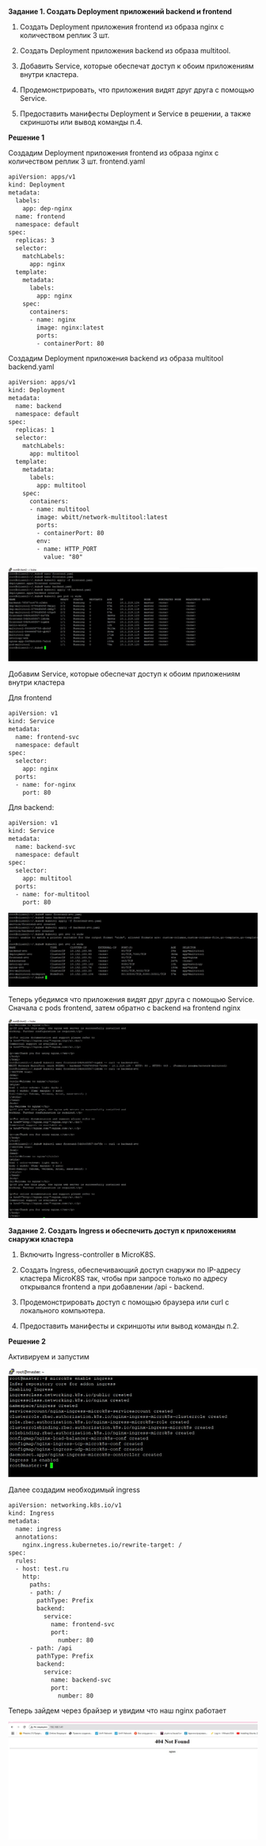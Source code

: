 **Задание 1. Создать Deployment приложений backend и frontend**

1. Создать Deployment приложения frontend из образа nginx с количеством реплик 3 шт.

2. Создать Deployment приложения backend из образа multitool.

3. Добавить Service, которые обеспечат доступ к обоим приложениям внутри кластера.

4. Продемонстрировать, что приложения видят друг друга с помощью Service.

5. Предоставить манифесты Deployment и Service в решении, а также скриншоты или вывод команды п.4.


**Решение 1**


Создадим Deployment приложения frontend из образа nginx с количеством реплик 3 шт. frontend.yaml

```
apiVersion: apps/v1
kind: Deployment
metadata:
  labels:
    app: dep-nginx
  name: frontend
  namespace: default
spec:
  replicas: 3
  selector:
    matchLabels:
      app: nginx
  template:
    metadata:
      labels:
        app: nginx
    spec:
      containers:
      - name: nginx
        image: nginx:latest
        ports:
        - containerPort: 80
```

Создадим Deployment приложения backend из образа multitool backend.yaml

```
apiVersion: apps/v1
kind: Deployment
metadata:
  name: backend
  namespace: default
spec:
  replicas: 1
  selector:
    matchLabels:
      app: multitool
  template:
    metadata:
      labels:
        app: multitool
    spec:
      containers:
      - name: multitool
        image: wbitt/network-multitool:latest
        ports:
        - containerPort: 80
        env:
        - name: HTTP_PORT
          value: "80"
```

![Image alt](https://github.com/mezhibo/kubernetes5/blob/c5e088a7c8fe5c8cc390368aa65107764da93cf0/img/1.jpg)


Добавим Service, которые обеспечат доступ к обоим приложениям внутри кластера

Для frontend

```
apiVersion: v1
kind: Service
metadata:
  name: frontend-svc
  namespace: default
spec:
  selector:
    app: nginx
  ports:
  - name: for-nginx
    port: 80
```


Для backend:

```
apiVersion: v1
kind: Service
metadata:
  name: backend-svc
  namespace: default
spec:
  selector:
    app: multitool
  ports:
  - name: for-multitool
    port: 80
```

![Image alt](https://github.com/mezhibo/kubernetes5/blob/c5e088a7c8fe5c8cc390368aa65107764da93cf0/img/2.jpg)


Теперь убедимся что приложения видят друг друга с помощью Service. Сначала с pods frontend, затем обратно с backend на frontend nginx


![Image alt](https://github.com/mezhibo/kubernetes5/blob/c5e088a7c8fe5c8cc390368aa65107764da93cf0/img/3.jpg)




**Задание 2. Создать Ingress и обеспечить доступ к приложениям снаружи кластера**

1. Включить Ingress-controller в MicroK8S.

2. Создать Ingress, обеспечивающий доступ снаружи по IP-адресу кластера MicroK8S так, чтобы при запросе только по адресу открывался frontend а при добавлении /api - backend.

3. Продемонстрировать доступ с помощью браузера или curl с локального компьютера.

4. Предоставить манифесты и скриншоты или вывод команды п.2.



**Решение 2**


Активируем и запустим 

![Image alt](https://github.com/mezhibo/kubernetes5/blob/cdb20114dcaa955df6990132ee55665bf9429227/img/4.jpg)


Далее создадим необходимый ingress

```
apiVersion: networking.k8s.io/v1
kind: Ingress
metadata:
  name: ingress
  annotations:
    nginx.ingress.kubernetes.io/rewrite-target: /
spec:
  rules:
  - host: test.ru
    http:
      paths:
      - path: /
        pathType: Prefix
        backend:
          service:
            name: frontend-svc
            port:
              number: 80
      - path: /api
        pathType: Prefix
        backend:
          service:
            name: backend-svc
            port:
              number: 80
```

Теперь зайдем через брайзер и увидим что наш nginx работает

![Image alt](https://github.com/mezhibo/kubernetes5/blob/cdb20114dcaa955df6990132ee55665bf9429227/img/5.jpg)

